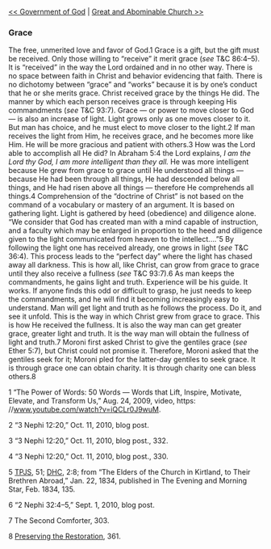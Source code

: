 [<< Government of God](Government%20of%20God)  |  [Great and Abominable Church >>](Great%20and%20Abominable%20Church)

### Grace
The free, unmerited love and favor of God.1 Grace is a gift, but the gift must be received. Only those willing to “receive” it merit grace (*see* T&C 86:4–5). It is “received” in the way the Lord ordained and in no other way. There is no space between faith in Christ and behavior evidencing that faith. There is no dichotomy between “grace” and “works” because it is by one’s conduct that he or she merits grace. Christ received grace by the things He did. The manner by which each person receives grace is through keeping His commandments (*see* T&C 93:7). Grace — or power to move closer to God — is also an increase of light. Light grows only as one moves closer to it. But man has choice, and he must elect to move closer to the light.2 If man receives the light from Him, he receives grace, and he becomes more like Him. He will be more gracious and patient with others.3 How was the Lord able to accomplish all He did? In Abraham 5:4 the Lord explains, *I am the Lord thy God, I am more intelligent than they all.* He was more intelligent because He grew from grace to grace until He understood all things — because He had been through all things, He had descended below all things, and He had risen above all things — therefore He comprehends all things.4 Comprehension of the “doctrine of Christ” is not based on the command of a vocabulary or mastery of an argument. It is based on gathering light. Light is gathered by heed (obedience) and diligence alone. “We consider that God has created man with a mind capable of instruction, and a faculty which may be enlarged in proportion to the heed and diligence given to the light communicated from heaven to the intellect.…”5 By following the light one has received already, one grows in light (*see* T&C 36:4). This process leads to the “perfect day” where the light has chased away all darkness. This is how all, like Christ, can grow from grace to grace until they also receive a fullness (*see* T&C 93:7).6 As man keeps the commandments, he gains light and truth. Experience will be his guide. It works. If anyone finds this odd or difficult to grasp, he just needs to keep the commandments, and he will find it becoming increasingly easy to understand. Man will get light and truth as he follows the process. Do it, and see it unfold. This is the way in which Christ grew from grace to grace. This is how He received the fullness. It is also the way man can get greater grace, greater light and truth. It is the way man will obtain the fullness of light and truth.7 Moroni first asked Christ to give the gentiles grace (*see* Ether 5:7), but Christ could not promise it. Therefore, Moroni asked that the gentiles seek for it; Moroni pled for the latter-day gentiles to seek grace. It is through grace one can obtain charity. It is through charity one can bless others.8



1 “The Power of Words: 50 Words — Words that Lift, Inspire, Motivate, Elevate, and Transform Us,” Aug. 24, 2009, video, https: //www.youtube.com/watch?v=iQCLr0J9wuM.


2 “3 Nephi 12:20,” Oct. 11, 2010, blog post.


3 “3 Nephi 12:20,” Oct. 11, 2010, blog post., 332.


4 “3 Nephi 12:20,” Oct. 11, 2010, blog post., 330.


5
[TPJS](#), 51; [DHC](#), 2:8; from “The Elders of the Church in Kirtland, to Their Brethren Abroad,” Jan. 22, 1834, published in The Evening and Morning Star, Feb. 1834, 135.


6 “2 Nephi 32:4–5,” Sept. 1, 2010, blog post.


7 The Second Comforter, 303.


8
[Preserving the Restoration](#), 361.